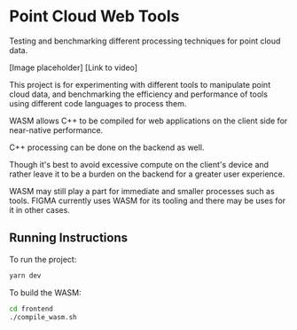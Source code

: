 # Point Cloud Web Tools

Testing and benchmarking different processing techniques for point cloud data.

[Image placeholder]
[Link to video]

This project is for experimenting with different tools to manipulate point cloud data, and benchmarking the efficiency and performance of tools using different code languages to process them.

WASM allows C++ to be compiled for web applications on the client side for near-native performance.

C++ processing can be done on the backend as well.

Though it's best to avoid excessive compute on the client's device and rather leave it to be a burden on the backend for a greater user experience.

WASM may still play a part for immediate and smaller processes such as tools. FIGMA currently uses WASM for its tooling and there may be uses for it in other cases.

## Running Instructions

To run the project:
```bash
yarn dev
```

To build the WASM:
```bash
cd frontend
./compile_wasm.sh
```